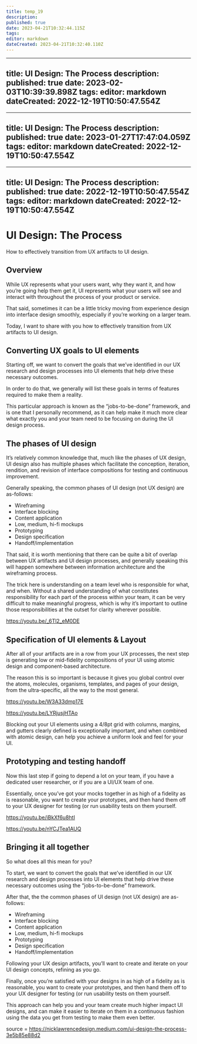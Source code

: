 ```yaml
---
title: temp_19
description: 
published: true
date: 2023-04-21T10:32:44.115Z
tags: 
editor: markdown
dateCreated: 2023-04-21T10:32:40.110Z
---
```


---
title: UI Design: The Process
description: 
published: true
date: 2023-02-03T10:39:39.898Z
tags: 
editor: markdown
dateCreated: 2022-12-19T10:50:47.554Z
---

---
title: UI Design: The Process
description: 
published: true
date: 2023-01-27T17:47:04.059Z
tags: 
editor: markdown
dateCreated: 2022-12-19T10:50:47.554Z
---

---
title: UI Design: The Process
description: 
published: true
date: 2022-12-19T10:50:47.554Z
tags: 
editor: markdown
dateCreated: 2022-12-19T10:50:47.554Z
---

# UI Design: The Process
How to effectively transition from UX artifacts to UI design.

## Overview
While UX represents what your users want, why they want it, and how you’re going help them get it, UI represents what your users will see and interact with throughout the process of your product or service.

That said, sometimes it can be a little tricky moving from experience design into interface design smoothly, especially if you’re working on a larger team.

Today, I want to share with you how to effectively transition from UX artifacts to UI design.

## Converting UX goals to UI elements
Starting off, we want to convert the goals that we’ve identified in our UX research and design processes into UI elements that help drive these necessary outcomes.

In order to do that, we generally will list these goals in terms of features required to make them a reality.

This particular approach is known as the “jobs-to-be-done” framework, and is one that I personally recommend, as it can help make it much more clear what exactly you and your team need to be focusing on during the UI design process.

## The phases of UI design
It’s relatively common knowledge that, much like the phases of UX design, UI design also has multiple phases which facilitate the conception, iteration, rendition, and revision of interface compositions for testing and continuous improvement.

Generally speaking, the common phases of UI design (not UX design) are as-follows:

- Wireframing
- Interface blocking
- Content application
- Low, medium, hi-fi mockups
- Prototyping
- Design specification
- Handoff/implementation

That said, it is worth mentioning that there can be quite a bit of overlap between UX artifacts and UI design processes, and generally speaking this will happen somewhere between information architecture and the wireframing process.

The trick here is understanding on a team level who is responsible for what, and when. Without a shared understanding of what constitutes responsibility for each part of the process within your team, it can be very difficult to make meaningful progress, which is why it’s important to outline those responsibilities at the outset for clarity wherever possible.

https://youtu.be/_6Tl2_eM0DE

## Specification of UI elements & Layout
After all of your artifacts are in a row from your UX processes, the next step is generating low or mid-fidelity compositions of your UI using atomic design and component-based architecture.

The reason this is so important is because it gives you global control over the atoms, molecules, organisms, templates, and pages of your design, from the ultra-specific, all the way to the most general.

https://youtu.be/W3A33dmp17E

https://youtu.be/LYRjusjHTAo

Blocking out your UI elements using a 4/8pt grid with columns, margins, and gutters clearly defined is exceptionally important, and when combined with atomic design, can help you achieve a uniform look and feel for your UI.

## Prototyping and testing handoff
Now this last step if going to depend a lot on your team, if you have a dedicated user researcher, or if you are a UI/UX team of one.

Essentially, once you’ve got your mocks together in as high of a fidelity as is reasonable, you want to create your prototypes, and then hand them off to your UX designer for testing (or run usability tests on them yourself.

https://youtu.be/iBkXf6u8htI

https://youtu.be/nYCJTea1AUQ

## Bringing it all together
So what does all this mean for you?

To start, we want to convert the goals that we’ve identified in our UX research and design processes into UI elements that help drive these necessary outcomes using the “jobs-to-be-done” framework.

After that, the the common phases of UI design (not UX design) are as-follows:

- Wireframing
- Interface blocking
- Content application
- Low, medium, hi-fi mockups
- Prototyping
- Design specification
- Handoff/implementation

Following your UX design artifacts, you’ll want to create and iterate on your UI design concepts, refining as you go.

Finally, once you’re satisfied with your designs in as high of a fidelity as is reasonable, you want to create your prototypes, and then hand them off to your UX designer for testing (or run usability tests on them yourself.

This approach can help you and your team create much higher impact UI designs, and can make it easier to iterate on them in a continuous fashion using the data you get from testing to make them even better.

source = https://nicklawrencedesign.medium.com/ui-design-the-process-3e5b85e88d2